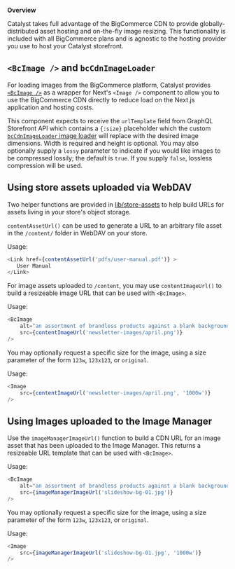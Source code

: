 **Overview**

Catalyst takes full advantage of the BigCommerce CDN to provide globally-distributed asset hosting and on-the-fly image resizing. This functionality is included with all BigCommerce plans and is agnostic to the hosting provider you use to host your Catalyst storefront.

## `<BcImage />` and `bcCdnImageLoader`

For loading images from the BigCommerce platform, Catalyst provides [`<BcImage />`](https://github.com/bigcommerce/catalyst/blob/main/core/components/bc-image/index.tsx) as a wrapper for Next's `<Image />` component to allow you to use the BigCommerce CDN directly to reduce load on the Next.js application and hosting costs.

This component expects to receive the `urlTemplate` field from GraphQL Storefront API which contains a `{:size}` placeholder which the custom [`bcCdnImageLoader` image loader](https://github.com/bigcommerce/catalyst/blob/main/core/lib/cdn-image-loader.ts) will replace with the desired image dimensions. Width is required and height is optional. You may also optionally supply a `lossy` parameter to indicate if you would like images to be compressed lossily; the default is `true`. If you supply `false`, lossless compression will be used.

## Using store assets uploaded via WebDAV

Two helper functions are provided in [lib/store-assets](https://github.com/bigcommerce/catalyst/blob/main/core/lib/store-assets.ts) to help build URLs for assets living in your store's object storage.

`contentAssetUrl()` can be used to generate a URL to an arbitrary file asset in the `/content/` folder in WebDAV on your store.

Usage:

```javascript
<Link href={contentAssetUrl('pdfs/user-manual.pdf')} >
   User Manual
</Link>
```

For image assets uploaded to `/content`, you may use `contentImageUrl()` to build a resizeable image URL that can be used with `<BcImage>`.

Usage:

```javascript
<BcImage
    alt="an assortment of brandless products against a blank background"
    src={contentImageUrl('newsletter-images/april.png')}
/>
```

You may optionally request a specific size for the image, using a size parameter of the form `123w`, `123x123`, or `original`.

Usage:

```javascript
<Image
    src={contentImageUrl('newsletter-images/april.png', '1000w')}
/>
```


## Using Images uploaded to the Image Manager

Use the `imageManagerImageUrl()` function to build a CDN URL for an image asset that has been uploaded to the Image Manager. This returns a resizeable URL template that can be used with `<BcImage>`.

Usage:

```javascript
<BcImage
    alt="an assortment of brandless products against a blank background"
    src={imageManagerImageUrl('slideshow-bg-01.jpg')}
/>
```

You may optionally request a specific size for the image, using a size parameter of the form `123w`, `123x123`, or `original`.

Usage:

```javascript
<Image
    src={imageManagerImageUrl('slideshow-bg-01.jpg', '1000w')}
/>
```

